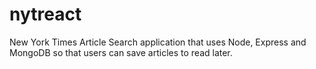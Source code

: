 # nytreact

New York Times Article Search application that uses Node, Express and MongoDB so that users can save articles to read later.